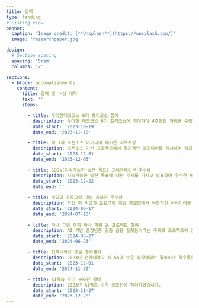 ```yaml
---
title: 경력
type: landing
# Listing view
banner:
  caption: 'Image credit: [**Unsplash**](https://unsplash.com/)'
  image: 'researchpaper.jpg'

design:
  # Section spacing
  spacing: '5rem'
  columns: '2'

sections:
  - block: accomplishments
    content:
      title: 경력 및 수상 내역
      text: ''
      items:

        - title: 우아한테크코스 6기 프리코스 참여
          description: 우아한 테크코스 6기 프리코스에 참여하여 4주동안 과제를 수행하였습니다.
          date_start: '2023-10-19'
          date_end: '2023-11-15'

        - title: 제 1회 오픈소스 아이디어 해커톤 최우수상
          description: 오픈소스 기반 프로젝트에서 창의적인 아이디어를 제시하여 팀과 함께 최우수상을 수상하였습니다.
          date_start: '2023-12-01'
          date_end: '2023-12-03'

        - title: SDGs(지속가능한 발전 목표) 프레젠테이션 우수상
          description: 지속가능한 발전 목표에 대한 주제를 가지고 발표하여 우수한 평가를 받아 우수상을 수상하였습니다.
          date_start: '2023-12-22'
          date_end: ''
          
        - title: 비교과 프로그램 개발 공모전 우수상
          description: 학업 외 비교과 프로그램 개발 공모전에서 독창적인 아이디어를 통해 우수상을 수상하였습니다.
          date_start: '2024-06-17'
          date_end: '2024-07-10'

        - title: 하나 그룹 주최 하나 파워 온 프로젝트 참여
          description: AI 기반 중장년층 맞춤 금융 플랫폼이라는 주제로 프로젝트에 참여하였습니다.
          date_start: '2024-05-27'
          date_end: '2024-06-23'

        - title: 전북대학교 로운 총학생회
          description: 2023년 전북대학교 제 55대 로운 총학생회로 활동하며 학우들을 위해 일하는 한 해를 보냈습니다.
          date_start: '2023-12-01'
          date_end: '2024-11-30'

        - title: AI학습 수기 공모전 참여
          description: 2023년 AI학습 수기 공모전에 참여하였습니다.
          date_start: '2023-11-27'
          date_end: '2023-12-28'
---
```



